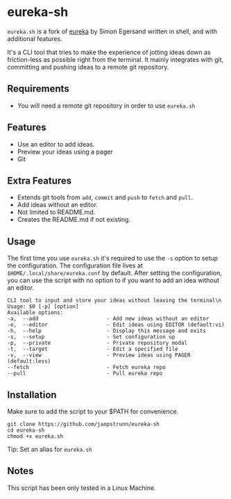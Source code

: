 # eureka-sh

`eureka.sh` is a fork of [eureka](https://github.com/simeg/eureka) by Simon Egersand written in shell, and with additional features.

It's a CLI tool that tries to make the experience of jotting ideas down as friction-less as possible right from the terminal. It mainly integrates with git, committing and pushing ideas to a remote git repository.

## Requirements

- You will need a remote git repository in order to use `eureka.sh`

## Features

- Use an editor to add ideas.
- Preview your ideas using a pager
- Git

## Extra Features

- Extends git tools from `add`, `commit` and `push` to `fetch` and `pull`.
- Add ideas without an editor.
- Not limited to README.md.
- Creates the README.md if not existing.

## Usage

The first time you use `eureka.sh` it's required to use the `-s` option to setup the configuration. The configuration file lives at `$HOME/.local/share/eureka.conf` by default.
After setting the configuration, you can use the script with no option to if you want to add an idea without an editor.

```
CLI tool to input and store your ideas without leaving the terminal\n
Usage: $0 [-p] [option]
Available options:
-a,  --add                      - Add new ideas without an editor
-e,  --editor                   - Edit ideas using EDITOR (default:vi)
-h,  --help                     - Display this message and exits
-s,  --setup                    - Set configuration up
-p,  --private                  - Private repository modal
-t,  --target                   - Edit a specified file
-v,  --view                     - Preview ideas using PAGER (default:less)
--fetch                         - Fetch eureka repo
--pull                          - Pull eureka repo
```

## Installation

Make sure to add the script to your $PATH for convenience.

```
git clone https://github.com/janpstrunn/eureka-sh
cd eureka-sh
chmod +x eureka.sh
```

Tip: Set an alias for `eureka.sh`

## Notes

This script has been only tested in a Linux Machine.
